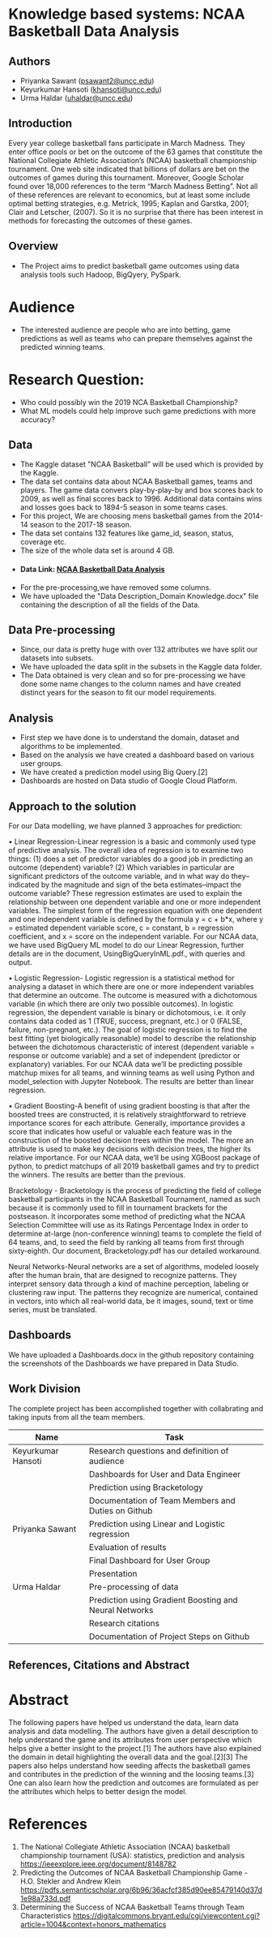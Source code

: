 ﻿# Knowledge based systems: NCAA Basketball Data Analysis

## Authors    

* Priyanka Sawant (psawant2@uncc.edu)     
* Keyurkumar Hansoti (khansoti@uncc.edu)    
* Urma Haldar  (uhaldar@uncc.edu)    

## Introduction
Every year college basketball fans participate in March Madness. They enter office pools or bet on the outcome of the 63 games that constitute the National Collegiate Athletic
Association’s (NCAA) basketball championship tournament. One web site indicated that billions of dollars are bet on the outcomes of games during this tournament. Moreover, Google
Scholar found over 18,000 references to the term “March Madness Betting”. Not all of these references are relevant to economics, but at least some include optimal betting strategies, e.g.
Metrick, 1995; Kaplan and Garstka, 2001; Clair and Letscher, (2007). So it is no surprise that there has been interest in methods for forecasting the outcomes of these games.

## Overview 
* The Project aims to predict basketball game outcomes using data analysis tools such Hadoop, BigQyery, PySpark.  
      
# Audience
* The interested audience are people who are into betting, game predictions as well as teams who can prepare themselves 
  against the predicted winning teams.

# Research Question:
* Who could possibly win the 2019 NCA Basketball Championship?
* What ML models could help improve such game predictions with more accuracy?

## Data 

* The Kaggle dataset "NCAA Basketball” will be used which is provided by the Kaggle.     
* The data set contains data about NCAA Basketball games, teams and players. The game data convers play-by-play-by
  and box scores back to 2009, as well as final scores back to 1996. Additional data contains wins and losses goes back
  to 1894-5 season in some teams cases.
* For this project, We are choosing mens basketball games from the 2014-14 season to the 2017-18 season.
* The data set contains 132 features like game_id, season, status, coverage etc.
* The size of the whole data set is around 4 GB.
*  #### Data Link: [NCAA Basketball Data Analysis](https://www.kaggle.com/ncaa/ncaa-basketball)
* For the pre-processing,we have removed some columns.
* We have uploaded the "Data Description_Domain Knowledge.docx" file containing the description of all the fields of the Data.

## Data Pre-processing

* Since, our data is pretty huge with over 132 attributes we have split our datasets into subsets.
* We have uploaded the data split in the subsets in the Kaggle data folder.
* The Data obtained is very clean and so for pre-processing we have done some name changes to the column names and have created distinct years for the season to fit our model requirements.

## Analysis

* First step we have done is to understand the domain, dataset and algorithms to be implemented.
* Based on the analysis we have created a dashboard based on various user groups.
* We have created a prediction model using Big Query.[2]
* Dashboards are hosted on Data studio of Google Cloud Platform.

## Approach to the solution

For our Data modelling, we have planned 3 approaches for prediction:

• Linear Regression-Linear regression is a basic and commonly used type of predictive analysis.  The overall idea of regression is to examine two things: (1) does a set of predictor variables do a good job in predicting an outcome (dependent) variable?  (2) Which variables in particular are significant predictors of the outcome variable, and in what way do they–indicated by the magnitude and sign of the beta estimates–impact the outcome variable?  These regression estimates are used to explain the relationship between one dependent variable and one or more independent variables.  The simplest form of the regression equation with one dependent and one independent variable is defined by the formula y = c + b*x, where y = estimated dependent variable score, c = constant, b = regression coefficient, and x = score on the independent variable.
For our NCAA data, we have used BigQuery ML model to do our Linear Regression, further details are in the document, UsingBigQueryInML.pdf., with queries and output.

• Logistic Regression- Logistic regression is a statistical method for analysing a dataset in which there are one or more independent variables that determine an outcome. The outcome is measured with a dichotomous variable (in which there are only two possible outcomes).
In logistic regression, the dependent variable is binary or dichotomous, i.e. it only contains data coded as 1 (TRUE, success, pregnant, etc.) or 0 (FALSE, failure, non-pregnant, etc.).
The goal of logistic regression is to find the best fitting (yet biologically reasonable) model to describe the relationship between the dichotomous characteristic of interest (dependent variable = response or outcome variable) and a set of independent (predictor or explanatory) variables. 
For our NCAA data we’ll be predicting possible matchup mixes for all teams, and winning teams as well using Python and model_selection with Jupyter Notebook. The results are better than linear regression.

• Gradient Boosting-A benefit of using gradient boosting is that after the boosted trees are constructed, it is relatively straightforward to retrieve importance scores for each attribute. Generally, importance provides a score that indicates how useful or valuable each feature was in the construction of the boosted decision trees within the model. The more an attribute is used to make key decisions with decision trees, the higher its relative importance.
For our NCAA data, we’ll be using XGBoost package of python, to predict matchups of all 2019 basketball games and try to predict the winners. The results are better than the previous.

Bracketology - Bracketology is the process of predicting the field of college basketball participants in the NCAA Basketball Tournament, named as such because it is commonly used to fill in tournament brackets for the postseason. It incorporates some method of predicting what the NCAA Selection Committee will use as its Ratings Percentage Index in order to determine at-large (non-conference winning) teams to complete the field of 64 teams, and, to seed the field by ranking all teams from first through sixty-eighth. Our document, Bracketology.pdf has our detailed workaround.

Neural Networks-Neural networks are a set of algorithms, modeled loosely after the human brain, that are designed to recognize patterns. They interpret sensory data through a kind of machine perception, labeling or clustering raw input. The patterns they recognize are numerical, contained in vectors, into which all real-world data, be it images, sound, text or time series, must be translated. 

## Dashboards
We have uploaded a Dashboards.docx in the github repository containing the screenshots of the Dashboards we have prepared in Data Studio.

## Work Division    
 The complete project has been accomplished together with collabrating and taking inputs from all the team members.
    
| Name | Task |     
| -- | -- |    
| Keyurkumar Hansoti | Research questions and definition of audience |   
| | Dashboards for User and Data Engineer |
| | Prediction using Bracketology 
| | Documentation of Team Members and Duties on Github |  
| Priyanka Sawant | Prediction using Linear and Logistic regression |
| | Evaluation of results |
| | Final Dashboard for User Group |
| | Presentation |
| Urma Haldar | Pre-processing of data |
| | Prediction using Gradient Boosting and Neural Networks |
| | Research citations | 
| | Documentation of Project Steps on Github |

## References, Citations and Abstract

# Abstract

The following papers have helped us understand the data, learn data analysis and data modelling. The authors have given a detail description to help understand the game and its attributes from user perspective which helps give a better insight to the project.[1] The authors have also explained the domain in detail highlighting the overall data and the goal.[2][3] The papers also helps understand how seeding affects the basketball games and contributes in the prediction of the winning and the loosing teams.[3] One can also learn how the prediction and outcomes are formulated as per the attributes which helps to better design the model.


# References

1. The National Collegiate Athletic Association (NCAA) basketball championship tournament (USA): statistics, prediction and analysis 
   https://ieeexplore.ieee.org/document/8148782
2. Predicting the Outcomes of NCAA Basketball Championship Game - H.O. Stekler and Andrew Klein
   https://pdfs.semanticscholar.org/6b96/36acfcf385d90ee85479140d37d1e98a733d.pdf
3. Determining the Success of NCAA Basketball Teams through Team Characteristics 
   https://digitalcommons.bryant.edu/cgi/viewcontent.cgi?article=1004&context=honors_mathematics

